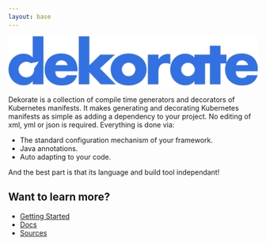 ```yaml
---
layout: base
---
```

![dekorate logo](logo.png "Dekorate") 

Dekorate is a collection of compile time generators and decorators of Kubernetes manifests.
It makes generating and decorating Kubernetes manifests as simple as adding a dependency to your project.
No editing of xml, yml or json is required. Everything is done via:

- The standard configuration mechanism of your framework.
- Java annotations.
- Auto adapting to your code.

And the best part is that its language and build tool independant!

## Want to learn more?

- [Getting Started](getting-started)
- [Docs](dekorate)
- [Sources](https://github.com/dekorateio/dekorate)
